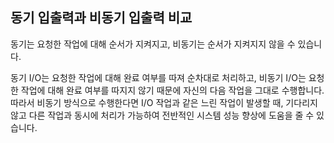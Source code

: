 ## 동기 입출력과 비동기 입출력 비교

동기는 요청한 작업에 대해 순서가 지켜지고, 비동기는 순서가 지켜지지 않을 수 있습니다.

동기 I/O는 요청한 작업에 대해 완료 여부를 따져 순차대로 처리하고, 비동기 I/O는 요청한 작업에 대해 완료 여부를 따지지 않기 때문에 자신의 다음 작업을 그대로 수행합니다. 따라서 비동기 방식으로 수행한다면 I/O 작업과 같은 느린 작업이 발생할 때, 기다리지 않고 다른 작업과 동시에 처리가 가능하여 전반적인 시스템 성능 향상에 도움을 줄 수 있습니다.
